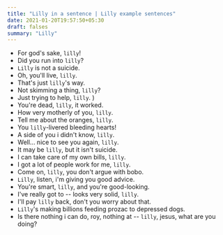 ```yaml
---
title: "Lilly in a sentence | Lilly example sentences"
date: 2021-01-20T19:57:50+05:30
draft: falses
summary: "Lilly"
---
```

- For god's sake, `lilly`!
- Did you run into `lilly`?
- `Lilly` is not a suicide.
- Oh, you'll live, `lilly`.
- That's just `lilly`'s way.
- Not skimming a thing, `lilly`?
- Just trying to help, `lilly`. )
- You're dead, `lilly`, it worked.
- How very motherly of you, `lilly`.
- Tell me about the oranges, `lilly`.
- You `lilly`-livered bleeding hearts!
- A side of you i didn't know, `lilly`.
- Well... nice to see you again, `lilly`.
- It may be `lilly`, but it isn't suicide.
- I can take care of my own bills, `lilly`.
- I got a lot of people work for me, `lilly`.
- Come on, `lilly`, you don't argue with bobo.
- `Lilly`, listen, i'm giving you good advice.
- You're smart, `lilly`, and you're good-looking.
- I've really got to -- looks very solid, `lilly`.
- I'll pay `lilly` back, don't you worry about that.
- `Lilly`'s making billions feeding prozac to depressed dogs.
- Is there nothing i can do, roy, nothing at -- `lilly`, jesus, what are you doing?
                 
